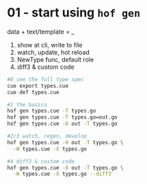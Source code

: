 # 01 - start using `hof gen`

data + text/template = _

1. show at cli, write to file
1. watch, update, hot reload
1. NewType func, default role
1. diff3 & custom code

```sh
#0 see the full type spec
cue export types.cue
cue def types.cue

#1 the basics
hof gen types.cue -T types.go
hof gen types.cue -T types.go=out.go
hof gen types.cue -O out -T types.go

#2/3 watch, regen, develop
hof gen types.cue -O out -T types.go \
  -W types.cue -X types.go

#4 diff3 & custom code
hof gen types.cue -O out -T types.go \
  -W types.cue -X types.go --diff3
```
